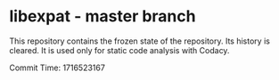 # libexpat - master branch

This repository contains the frozen state of the repository.
Its history is cleared. It is used only for static code
analysis with Codacy.

Commit Time: 1716523167